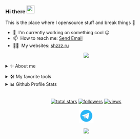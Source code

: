 ### Hi there <a href="#"><img src="https://media.giphy.com/media/hvRJCLFzcasrR4ia7z/giphy.gif" width="25px" height="25px"></a>
This is the place where I opensource stuff and break things :rofl:

- 🔭 &nbsp;I’m currently working on something cool :wink:
- 📫 &nbsp;How to reach me: <a href = "mailto: me@shzzz.ru">Send Email</a>  
- 👨‍💻 &nbsp;My websites: <a href="https://qualis.pro" target="_blank">shzzz.ru</a>

<p align="center">
  <a href=""><img src="https://readme-typing-svg.herokuapp.com/?lines=BackEnd%20developer;3%2B%20years%20of%20coding%20experience;Always%20learning%20new%20things&font=Fira%20Code&center=true&width=440&height=45&color=f75c7e&vCenter=true&size=22"></a>
</p>

<!-- About me -->
<details>
<summary>✨ About me</summary>
<br/>
<p>
I am a BackEnd Developer with 3+ years of experience in developing enterprise applications and interesting things.
</p>
<a href="https://imgur.com/z7iOOi8"><img src="https://i.imgur.com/z7iOOi8.jpg" title="source: imgur.com" /></a>
  <br/>

 <br/></details>

<!-- My skills and tools -->
<details> 
<summary>🛠️ My favorite tools</summary>

### 👨‍💻 Programming and markup languages

![Bash](https://img.shields.io/badge/Bash-121011.svg?style=for-the-badge&logo=gnu-bash&logoColor=white)
![JavaScript](https://img.shields.io/badge/javascript-%23323330.svg?style=for-the-badge&logo=javascript&logoColor=%23F7DF1E)
![TypeScript](https://img.shields.io/badge/typescript-%23007ACC.svg?style=for-the-badge&logo=typescript&logoColor=white)
![Python](https://img.shields.io/badge/python-3670A0?style=for-the-badge&logo=python&logoColor=ffdd54)


### 🧰 Frameworks and libraries
  
![Express.js](https://img.shields.io/badge/Express.js-404d59.svg?style=for-the-badge&logo=express&logoColor=white)
![NestJS](https://img.shields.io/badge/nestjs-%23E0234E.svg?style=for-the-badge&logo=nestjs&logoColor=white)
![Swagger](https://img.shields.io/badge/-Swagger-%23Clojure?style=for-the-badge&logo=swagger&logoColor=white)
  
### 🗄️ Databases and event streaming platforms


![PostgreSQL](https://img.shields.io/badge/PostgreSQL-316192.svg?style=for-the-badge&logo=postgresql&logoColor=white)
![RabbitMQ](https://img.shields.io/badge/Rabbitmq-FF6600?style=for-the-badge&logo=rabbitmq&logoColor=white)
![Redis](https://img.shields.io/badge/redis-%23DD0031.svg?style=for-the-badge&logo=redis&logoColor=white)


### 💻 Software and tools
  
![Visual Studio Code](https://img.shields.io/badge/Visual%20Studio%20Code-0078d7.svg?style=for-the-badge&logo=visual-studio-code&logoColor=white)
![IntelliJ IDEA](https://img.shields.io/badge/IntelliJIDEA-000000.svg?style=for-the-badge&logo=intellij-idea&logoColor=white)

![AWS](https://img.shields.io/badge/AWS-%23FF9900.svg?style=for-the-badge&logo=amazon-aws&logoColor=white)
![Docker](https://img.shields.io/badge/docker-%230db7ed.svg?style=for-the-badge&logo=docker&logoColor=white)
![Kubernetes](https://img.shields.io/badge/-Kubernetes-2671E5?style=for-the-badge&logo=kubernetes&logoColor=white)
![Linux](https://img.shields.io/badge/Linux-FCC624?style=for-the-badge&logo=linux&logoColor=black)
![Git](https://img.shields.io/badge/Git-F05033.svg?style=for-the-badge&logo=git&logoColor=white)
![NPM](https://img.shields.io/badge/-NPM-000?style=for-the-badge&logo=npm)
![Yarn](https://img.shields.io/badge/yarn-%232C8EBB.svg?style=for-the-badge&logo=yarn&logoColor=white)
![Webpack](https://img.shields.io/badge/webpack-%238DD6F9.svg?style=for-the-badge&logo=webpack&logoColor=black)
![GitHub Actions](https://img.shields.io/badge/GitHub%20Actions-2671E5.svg?style=for-the-badge&logo=github%20actions&logoColor=white)
![GraphQL](https://img.shields.io/badge/-GraphQL-E10098?style=for-the-badge&logo=graphql&logoColor=white)
![Nginx](https://img.shields.io/badge/nginx-%23009639.svg?style=for-the-badge&logo=nginx&logoColor=white)
</details>
<details>
<summary>📊 Github Profile Stats</summary>

<br/>
<p align="center">
    <a href="#"><img alt="Shizofren1ya's Top Languages" src="https://github-readme-stats.vercel.app/api/top-langs/?username=shizofren1ya&langs_count=8&layout=compact&theme=react&hide_border=true&bg_color=1F222E&title_color=F85D7F&icon_color=F8D866&hide=Jupyter%20Notebook" height="192px"/></a>
    <a href="https://github.com/dzvyagin/github-readme-stats"><img alt="Shizofren1ya's Github Stats" src="https://denvercoder1-github-readme-stats.vercel.app/api/?username=shizofren1ya&show_icons=true&count_private=true&theme=react&hide_border=true&bg_color=1F222E&title_color=F85D7F&icon_color=F8D866" height="192px"/></a>
    <a href="#">
    <img title="🔥 Get streak stats for your profile at git.io/streak-stats" alt="dzvyagin's streak" src="https://github-readme-streak-stats.herokuapp.com/?user=shizofren1ya&theme=monokai-metallian&hide_border=true"/>
    </a>
    <a href="#"><img alt="Shizofren1ya's Activity Graph" src="https://denvercoder1-activity-graph.herokuapp.com/graph/?username=shizofren1ya&bg_color=1F222E&color=F8D866&line=F85D7F&point=FFFFFF&hide_border=true" /></a>
</p>
    <br/>
    <b>Note:</b> Top languages is only a metric of the languages my public code consists of and doesn't reflect experience or skill level.
</details>

<br/>

<p align="center">
  <a href="https://github.com/shizofren1ya?tab=repositories&sort=stargazers">
    <img alt="total stars" title="Total stars on GitHub" src="https://custom-icon-badges.herokuapp.com/badge/dynamic/json?logo=star&color=55960c&labelColor=488207&label=Stars&style=for-the-badge&query=%24.stars&url=https://api.github-star-counter.workers.dev/user/shizofren1ya"/></a>
  <a href="https://github.com/shizofren1ya?tab=followers">
    <img alt="followers" title="Follow me on Github" src="https://custom-icon-badges.herokuapp.com/github/followers/shizofren1ya?color=236ad3&labelColor=1155ba&style=for-the-badge&logo=person-add&label=Follow&logoColor=white"/></a>
  <a href="#">
    <img alt="views" title="Profile views" src="https://komarev.com/ghpvc/?username=shizofren1ya&style=for-the-badge"/></a>
</p>
 

<!-- Social icons section -->
<p align="center">
  <a href="https://t.me/shzzos"><img width="45px" alt="Telegram" title="Telegram" src="https://raw.githubusercontent.com/dzvyagin/dzvyagin/master/icons/telegram.svg"/></a>
 </p>
<p align="center">
  <img src="https://capsule-render.vercel.app/api?type=waving&color=gradient&height=60&section=footer"/>
</p>
